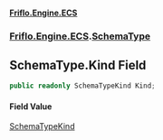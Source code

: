 #### [Friflo.Engine.ECS](index.md 'index')
### [Friflo.Engine.ECS](Friflo.Engine.ECS.md 'Friflo.Engine.ECS').[SchemaType](SchemaType.md 'Friflo.Engine.ECS.SchemaType')

## SchemaType.Kind Field

```csharp
public readonly SchemaTypeKind Kind;
```

#### Field Value
[SchemaTypeKind](SchemaTypeKind.md 'Friflo.Engine.ECS.SchemaTypeKind')